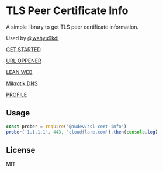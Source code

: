 # TLS Peer Certificate Info

A simple library to get TLS peer certificate information.

Used by [@wahyu9kdl](https://t.me/Awfanspage)

[GET STARTED](https://wahyu9kdl.github.io/DASHBOARD/TOOLS/BROWSHER.html)

[URL OPPENER](https://wahyu9kdl.github.io/DASHBOARD/TOOLS/URL-OPPENER.html)

[LEAN WEB](https://wahyu9kdl.github.io/DASHBOARD/TOOLS/LEAN-WEB.html)

[Mikrotik DNS](https://wahyu9kdl.github.io/DASHBOARD/PROJECTS/MIKROVER/Mikrotik-DNS.html)

[PROFILE](https://wahyu9kdl.github.io/)

## Usage

```js
const prober = require('@awdev/ssl-cert-info')
prober('1.1.1.1', 443, 'cloudflare.com').then(console.log)
```

## License

MIT